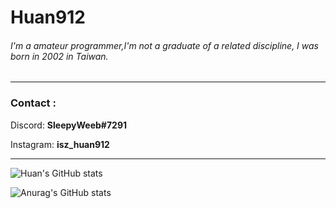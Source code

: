 # Huan912

###### I'm a amateur programmer,I'm not a graduate of a related discipline, I was born in 2002 in Taiwan.

------

### Contact :

Discord: **SleepyWeeb#7291**

Instagram: **isz_huan912**

------

![Huan's GitHub stats](https://github-readme-stats.vercel.app/api?username=Huan912&show_icons=true&theme=omni)

![Anurag's GitHub stats](https://github-readme-stats.vercel.app/api/top-langs/?username=Huan912&show_icons=true&theme=omni)



### 
